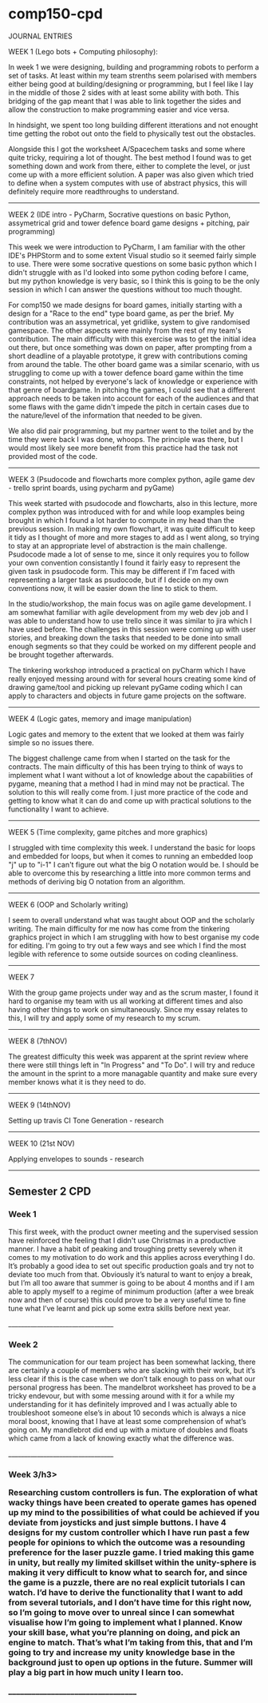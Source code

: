 # comp150-cpd

JOURNAL ENTRIES

WEEK 1 (Lego bots + Computing philosophy): 

In week 1 we were designing, building and programming robots to perform a set of tasks. At least within my team strenths seem polarised with
members either being good at building/designing or programming, but I feel like I lay in the middle of those 2 sides with at least some ability with both. This
bridging of the gap meant that I was able to link together the sides and allow the construction to make programming easier and vice versa.

In hindsight, we spent too long building different itterations and not enought time getting the robot out onto the field to physically test out the obstacles.

Alongside this I got the worksheet A/Spacechem tasks and some where quite tricky, requiring a lot of thought. The best method I found was to get something
down and work from there, either to complete the level, or just come up with a more efficient solution. A paper was also given which tried to define when a system
computes with use of abstract physics, this will definitely require more readthroughs to understand.

_________________________________

WEEK 2 (IDE intro - PyCharm, Socrative questions on basic Python, assymetrical grid and tower defence board game designs + pitching, pair programming)

This week we were introduction to PyCharm, I am familiar with the other IDE's PHPStorm and to some extent Visual studio so it seemed fairly simple to use. 
There were some socrative questions on some basic python which I didn't struggle with as I'd looked into some python coding before I came, but my python knowledge 
is very basic, so I think this is going to be the only session in which I can answer the questions without too much thought.

For comp150 we made designs for board games, initially starting with a design for a "Race to the end" type board game, as per the brief. My contribution was an
assymetrical, yet gridlike, system to give randomised gamespace. The other aspects were mainly from the rest of my team's contribution. The main difficulty with 
this exercise was to get the initial idea out there, but once something was down on paper, after prompting from a short deadline of a playable prototype, it grew 
with contributions coming from around the table. The other board game was a similar scenario, with us struggling to come up with a tower defence
board game within the time constraints, not helped by everyone's lack of knowledge or experience with that genre of boardgame. In pitching the games, I could see
that a different approach needs to be taken into account for each of the audiences and that some flaws with the game didn't impede the pitch in certain cases due
to the nature/level of the information that needed to be given.

We also did pair programming, but my partner went to the toilet and by the time they were back I was done, whoops. The principle was there, but I would most likely
see more benefit from this practice had the task not provided most of the code.

_________________________________

WEEK 3 (Psudocode and flowcharts more complex python, agile game dev - trello sprint boards, using pycharm and pyGame)

This week started with psudocode and flowcharts, also in this lecture, more complex python was introduced with for and while loop examples being brought in which I
found a lot harder to compute in my head than the previous session. In making my own flowchart, it was quite difficult to keep it tidy as I thought of more and more
stages to add as I went along, so trying to stay at an appropriate level of abstraction is the main challenge. Psudocode made a lot of sense to me, since it only
requires you to follow your own convention consistantly I found it fairly easy to represent the given task in psudocode form. This may be different if I'm faced with
representing a larger task as psudocode, but if I decide on my own conventions now, it will be easier down the line to stick to them.

In the studio/workshop, the main focus was on agile game development. I am somewhat familiar with agile development from my web dev job and I was able to understand
how to use trello since it was similar to jira which I have used before. The challenges in this session were coming up with user stories, and breaking down the
tasks that needed to be done into small enough segments so that they could be worked on my different people and be brought together afterwards.

The tinkering workshop introduced a practical on pyCharm which I have really enjoyed messing around with for several hours creating some kind of drawing game/tool
and picking up relevant pyGame coding which I can apply to characters and objects in future game projects on the software.

_________________________________

WEEK 4 (Logic gates, memory and image manipulation)

Logic gates and memory to the extent that we looked at them was fairly simple so no issues there.

The biggest challenge came from when I started on the task for the contracts. The main difficulty of this has been trying to think of ways to implement what I want
without a lot of knowledge about the capabilities of pygame, meaning that a method I had in mind may not be practical. The solution to this will really come from.
I just more practice of the code and getting to know what it can do and come up with practical solutions to the functionality I want to achieve.

_________________________________

WEEK 5 (Time complexity, game pitches and more graphics)

I struggled with time complexity this week. I understand the basic for loops and embedded for loops, but when it comes to running an embedded loop "j" up to "i-1" I can't figure out what the big O notation would be. I should be able to overcome this by researching a little into more common terms and methods of deriving big O notation from an algorithm.

_________________________________

WEEK 6 (OOP and Scholarly writing)

I seem to overall understand what was taught about OOP and the scholarly writing. The main difficulty for me now has come from the tinkering graphics project in which I am struggling with how to best organise my code for editing. I'm going to try out a few ways and see which I find the most legible with reference to some outside sources on coding cleanliness.

_________________________________

WEEK 7

With the group game projects under way and as the scrum master, I found it hard to organise my team with us all working at different times and also having other things to work on simultaneously. Since my essay relates to this, I will try and apply some of my research to my scrum.

_________________________________

WEEK 8 (7thNOV)

The greatest difficulty this week was apparent at the sprint review where there were still things left in "In Progress" and "To Do". I will try and reduce the amount in the sprint to a more managable quantity and make sure every member knows what it is they need to do.

_________________________________

WEEK 9 (14thNOV)

Setting up travis CI
Tone Generation - research

_________________________________

WEEK 10 (21st NOV)

Applying envelopes to sounds - research

_________________________________
<h2>Semester 2 CPD</h2>
<h3>Week 1</h3>
<p>This first week, with the product owner meeting and the supervised session have reinforced the feeling that I didn't use Christmas in a productive manner. I have a habit of peaking and troughing  pretty severely when it comes to my motivation to do work and this applies across everything I do. It’s probably a good idea to set out specific production goals and try not to deviate too much from that. Obviously it’s natural to want to enjoy a break, but I’m all too aware that summer is going to be about 4 months and if I am able to apply myself to a regime of minimum production (after a wee break now and then of course) this could prove to be a very useful time to fine tune what I’ve learnt and pick up some extra skills before next year.</p>
_________________________________
<h3>Week 2</h3>
<p>The communication for our team project has been somewhat lacking, there are certainly a couple of members who are slacking with their work, but it’s less clear if this is the case when we don’t talk enough to pass on what our personal progress has been. The mandelbrot worksheet has proved to be a tricky endevour, but with some messing around with it for a while my understanding for it has definitely improved and I was actually able to troubleshoot someone else’s in about 10 seconds which is always a nice moral boost, knowing that I have at least some comprehension of what’s going on. My mandlebrot did end up with a mixture of doubles and floats which came from a lack of knowing exactly what the difference was.</p>
_________________________________
<h3>Week 3/h3>
<p>Researching custom controllers is fun. The exploration of what wacky things have been created to operate games has opened up my mind to the possibilities of what could be achieved if you deviate from joysticks and just simple buttons. I have 4 designs for my custom controller which I have run past a few people for opinions to which the outcome was a resounding preference for the laser puzzle game. I tried making this game in unity, but really my limited skillset within the unity-sphere is making it very difficult to know what to search for, and since the game is a puzzle, there are no real explicit tutorials I can watch. I’d have to derive the functionality that I want to add from several tutorials, and I don’t have time for this right now, so I’m going to move over to unreal since I can somewhat visualise how I’m going to implement what I planned. Know your skill base, what you’re planning on doing, and pick an engine to match. That’s what I’m taking from this, that and I’m going to try and increase my unity knowledge base in the background just to open up options in the future. Summer will play a big part in how much unity I learn too.</p>
_________________________________
